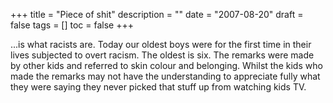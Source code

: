 +++
title = "Piece of shit"
description = ""
date = "2007-08-20"
draft = false
tags = []
toc = false
+++

...is what racists are. Today our oldest boys were for the first time in their lives subjected to overt racism. The oldest is six. The remarks were made by other kids and referred to skin colour and belonging. Whilst the kids who made the remarks may not have the understanding to appreciate fully what they were saying they never picked that stuff up from watching kids TV.